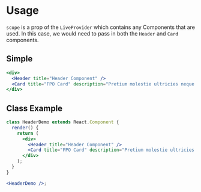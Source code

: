 # Usage

`scope` is a prop of the `LiveProvider` which contains any Components that are used. In this case, we would need to pass in both the `Header` and `Card` components.

## Simple

```jsx
<div>
  <Header title="Header Component" />
  <Card title="FPO Card" description="Pretium molestie ultricies neque phasellus proin nam lectus lacinia hac varius dictum convallis dui laoreet" />
</div>
```

## Class Example

```jsx
class HeaderDemo extends React.Component {
  render() {
    return (
      <div>
        <Header title="Header Component" />
        <Card title="FPO Card" description="Pretium molestie ultricies neque phasellus proin nam lectus lacinia hac varius dictum convallis dui laoreet" />
      </div>
    );
  }
}

<HeaderDemo />;
```
